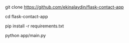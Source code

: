 git clone https://github.com/ekinalaydin/flask-contact-app

cd flask-contact-app

pip install -r requirements.txt

python app/main.py
